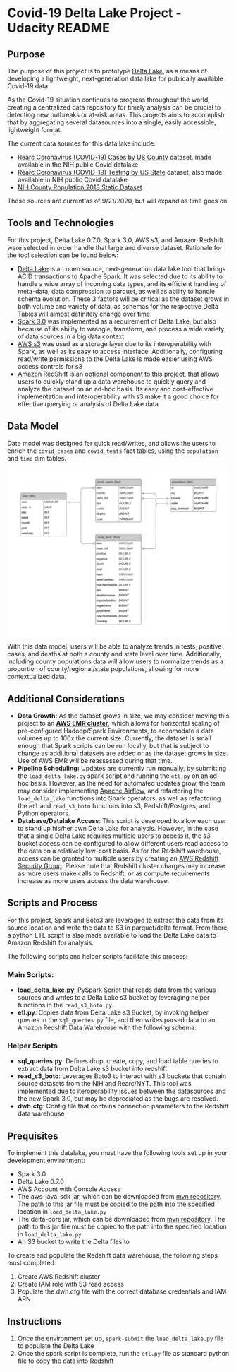   # Covid-19 Delta Lake Project - Udacity README

## Purpose
The purpose of this project is to prototype [Delta Lake](https://delta.io/), as a means of developing a lightweight, next-generation data lake for publically available Covid-19 data. 

As the Covid-19 situation continues to progress throughout the world, creating a centralized data repository for timely analysis can be crucial to detecting new outbreaks or at-risk areas. This projects aims to accomplish that by aggregating several datasources into a single, easily accessible, lightweight format. 

The current data sources for this data lake include:

- [Rearc Coronavirus (COVID-19) Cases by US County](https://aws.amazon.com/marketplace/pp/Coronavirus-COVID-19-Data-in-the-United-States-The/prodview-jmb464qw2yg74#overview) dataset, made available in the NIH public Covid datalake
- [Rearc Coronavirus (COVID-19) Testing by US State](https://aws.amazon.com/marketplace/pp/Coronavirus-COVID-19-Data-in-the-United-States-The/prodview-jmb464qw2yg74#overview) dataset, also made available in NIH public Covid datalake
- [NIH County Population 2018 Static Dataset](https://dj2taa9i652rf.cloudfront.net/)

These sources are current as of 9/21/2020, but will expand as time goes on.

## Tools and Technologies
For this project, Delta Lake 0.7.0, Spark 3.0, AWS s3, and Amazon Redshift were selected in order handle that large and diverse dataset. Rationale for the tool selection can be found below:
- [Delta Lake](https://delta.io/) is an open source, next-generation data lake tool that brings ACID transactions to Apache Spark. It was selected due to its ability to handle a wide array of incoming data types, and its efficient handling of meta-data, data compression to parquet, as well as ability to handle schema evolution. These 3 factors will be critical as the dataset grows in both volume and variety of data, as schemas for the respective Delta Tables will almost definitely change over time.
- [Spark 3.0](https://spark.apache.org/docs/latest/) was implemented as a requirement of Delta Lake, but also because of its ability to wrangle, transform, and process a wide variety of data sources in a big data context
- [AWS s3](https://aws.amazon.com/s3/) was used as a storage layer due to its interoperability with Spark, as well as its easy to access interface. Additionally, configuring read/write permissions to the Delta Lake is made easier using AWS access controls for s3
- [Amazon RedShift](https://aws.amazon.com/redshift/) is an optional  component to this project, that allows users to quickly stand up a data warehouse to quickly query and analyze the dataset on an ad-hoc basis. Its easy and cost-effective implementation and interoperability with s3 make it a good choice for effective querying or analysis of Delta Lake data 

## Data Model
Data model was designed for quick read/writes, and allows the users to enrich the <code>covid_cases</code> and <code>covid_tests</code> fact tables, using the <code>population</code> and <code>time</code> dim tables. 

![schema](images/warehouse_schema.png)

With this data model, users will be able to analyze trends in tests, positive cases, and deaths at both a county and state level over time. Additionally, including county populations data will allow users to normalize trends as a proportion of county/regional/state populations, allowing for more contextualized data.

## Additional Considerations
- **Data Growth:** As the dataset grows in size, we may consider moving this project to an [**AWS EMR cluster**](https://aws.amazon.com/emr/), which allows for horizontal scaling of pre-configured Hadoop/Spark Environments, to accomodate a data volumes up to 100x the current size. Currently, the dataset is small enough that Spark scripts can be run locally, but that is subject to change as additional datasets are added or as the dataset grows in size. Use of AWS EMR will be reassessed during that time.
- **Pipeline Scheduling:** Updates are currently run manually, by submitting the <code>load_delta_lake.py</code> spark script and running the <code>etl.py</code> on an ad-hoc basis. However, as the need for automated updates grow, the team may consider implementing [Apache Airflow](https://airflow.apache.org/), and refactoring the <code>load_delta_lake</code> functions into Spark operators, as well as refactoring the <code>etl</code> and <code>read_s3_boto</code> functions into s3, Redshift/Postgres, and Python operators.
- **Database/Datalake Access**: This script is developed to allow each user to stand up his/her own Delta Lake for analysis. However, in the case that a single Delta Lake requires multiple users to access it, the s3 bucket access can be configured to allow different users read access to the data on a relatively low-cost basis. As for the Redshift warehouse, access can be granted to multiple users by creating an [AWS Redshift Security Group](https://docs.aws.amazon.com/redshift/latest/mgmt/working-with-security-groups.html). Please note that Redshift cluster charges may increase as more users make calls to Redshift, or as compute requirements increase as more users access the data warehouse. 

## Scripts and Process
For this project, Spark and Boto3 are leveraged to extract the data from its source location and write the data to S3 in parquet/delta format. From there, a python ETL script is also made available to load the Delta Lake data to Amazon Redshift for analysis.

The following scripts and helper scripts facilitate this process:

### Main Scripts:
- **load_delta_lake.py**: PySpark Script that reads data from the various sources and writes to a Delta Lake s3 bucket by leveraging helper functions in the <code>read_s3_boto.py</code>.
- **etl.py**: Copies data from Delta Lake s3 Bucket, by invoking helper queries in the <code>sql_queries.py</code> file, and then writes parsed data to an Amazon Redshift Data Warehouse with the following schema:

### Helper Scripts
- **sql_queries.py**: Defines drop, create, copy, and load table queries to extract data from Delta Lake s3 bucket into redshift
- **read_s3_boto**: Leverages Boto3 to interact with s3 buckets that contain source datasets from the NIH and Rearc/NYT. This tool was implemented due to iteroperability issues between the datasources and the new Spark 3.0, but may be depreciated as the bugs are resolved.
- **dwh.cfg**: Config file that contains connection parameters to the Redshift data warehouse

## Prequisites
To implement this datalake, you must have the following tools set up in your development environment:
- Spark 3.0
- Delta Lake 0.7.0
- AWS Account with Console Access
- The aws-java-sdk jar, which can be downloaded from [mvn repository](https://mvnrepository.com/artifact/com.amazonaws/aws-java-sdk). The path to this jar file must be copied to the path into the specified location in <code>load_delta_lake.py</code>
- The delta-core jar, which can be downloaded from [mvn repository](https://mvnrepository.com/artifact/io.delta/delta-core). The path to this jar file must be copied to the path into the specified location in <code>load_delta_lake.py</code>
- An S3 bucket to write the Delta files to

To create and populate the Redshift data warehouse, the following steps must completed:
1. Create AWS Redshift cluster 
2. Create IAM role with S3 read access
3. Populate the dwh.cfg file with the correct database credentials and IAM ARN

## Instructions

1. Once the environment set up, <code>spark-submit</code> the <code>load_delta_lake.py</code> file to populate the Delta Lake
2. Once the spark script is complete, run the <code>etl.py</code> file as standard python file to copy the data into Redshift  
